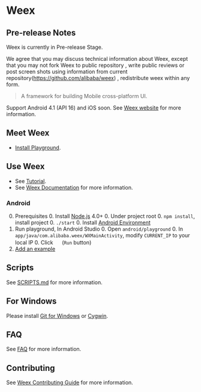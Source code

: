 # Weex

## Pre-release Notes

Weex is currently in Pre-release Stage.

We agree that you may discuss technical information about Weex, except that you may not fork Weex to public repository , write public reviews or post screen shots using information from current repository(https://github.com/alibaba/weex) , redistribute weex within any form.

 
> A framework for building Mobile cross-platform UI.

Support Android 4.1 (API 16) and iOS soon. See [Weex website](http://alibaba.github.io/weex/) for more information. 

## Meet Weex

* [Install Playground](http://alibaba.github.io/weex/download.html).

## Use Weex

* See [Tutorial](https://github.com/alibaba/weex/blob/dev/doc/tutorial.md).
* See [Weex Documentation](https://github.com/alibaba/weex/blob/dev/doc/INSTALL.md) for more information.

### Android 

0. Prerequisites
    0. Install [Node.js](http://nodejs.org/) 4.0+
    0. Under project root 
        0. `npm install`, install project 
        0. `./start`
    0. Install [Android Environment](http://developer.android.com/training/basics/firstapp/index.html)
0. Run playground, In Android Studio
    0. Open `android/playground`
    0. In `app/java/com.alibaba.weex/WXMainActivity`, modify `CURRENT_IP` to your local IP
    0. Click <img src="http://gtms04.alicdn.com/tps/i4/TB1wCcqMpXXXXakXpXX3G7tGXXX-34-44.png" height="16" > (`Run` button)
0. [Add an example](./examples/README.md#add-an-example)

## Scripts

See [SCRIPTS.md](SCRIPTS.md) for more information.

## For Windows

Please install [Git for Windows](https://git-scm.com/download/win) or [Cygwin](https://www.cygwin.com/).

## FAQ

See [FAQ](./doc/faq.md) for more information.

## Contributing

See [Weex Contributing Guide](./CONTRIBUTING.md) for more information.
